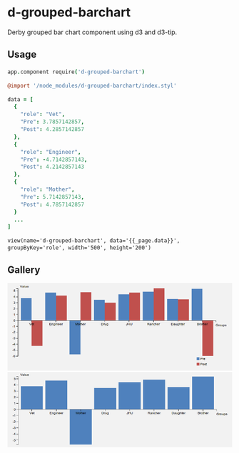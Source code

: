 d-grouped-barchart
==================
Derby grouped bar chart component using d3 and d3-tip.

## Usage
```coffee
app.component require('d-grouped-barchart')
```

```coffee
@import '/node_modules/d-grouped-barchart/index.styl'
```

```coffee
data = [
  {
    "role": "Vet",
    "Pre": 3.7857142857,
    "Post": 4.2857142857
  },
  {
    "role": "Engineer",
    "Pre": -4.7142857143,
    "Post": 4.2142857143
  },
  {
    "role": "Mother",
    "Pre": 5.7142857143,
    "Post": 4.7857142857
  }
  ...
]
```

```jade
view(name='d-grouped-barchart', data='{{_page.data}}', groupByKey='role', width='500', height='200')
```

## Gallery
![Alt text](/screenshots/with-legend.png?raw=true "Grouped bar chart with legend")
![Alt text](/screenshots/with-negative-single.png?raw=true "Grouped by single value")
